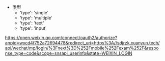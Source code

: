 
- 类型
  - 'type': 'single'
  - 'type': 'multiple'
  - 'type': 'text'
  - 'type': 'input'

https://open.weixin.qq.com/connect/oauth2/authorize?appid=wxcd4f752a72694478&redirect_uri=https%3A//sdjrzk.xuanyun.tech/api/wechat/mp/login/%3Fnext%3D%252Fmobile%252Fexam%252F&response_type=code&scope=snsapi_userinfo&state=WEIXIN_LOGIN